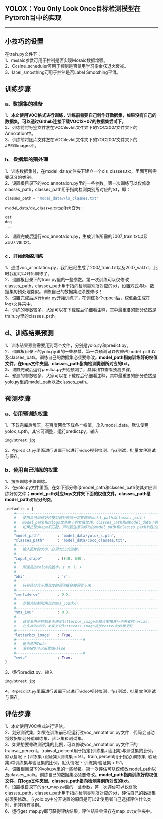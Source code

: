 ## YOLOX：You Only Look Once目标检测模型在Pytorch当中的实现
---

## 小技巧的设置
在train.py文件下：   
1、mosaic参数可用于控制是否实现Mosaic数据增强。   
2、Cosine_scheduler可用于控制是否使用学习率余弦退火衰减。   
3、label_smoothing可用于控制是否Label Smoothing平滑。



## 训练步骤
### a、数据集的准备
1、**本文使用VOC格式进行训练，训练前需要自己制作好数据集，如果没有自己的数据集，可以通过Github连接下载VOC12+07的数据集尝试下。**  
2、训练前将标签文件放在VOCdevkit文件夹下的VOC2007文件夹下的Annotation中。    
3、训练前将图片文件放在VOCdevkit文件夹下的VOC2007文件夹下的JPEGImages中。    
### b、数据集的预处理 
1、训练数据集时，在model_data文件夹下建立一个cls_classes.txt，里面写所需要区分的类别。   
2、设置根目录下的voc_annotation.py里的一些参数。第一次训练可以仅修改classes_path，classes_path用于指向检测类别所对应的txt，即：   
```python
classes_path = 'model_data/cls_classes.txt'
```
model_data/cls_classes.txt文件内容为：     
```python
cat
dog
...
```
3、设置完成后运行voc_annotation.py，生成训练所需的2007_train.txt以及2007_val.txt。 
### c、开始网络训练  
1、通过voc_annotation.py，我们已经生成了2007_train.txt以及2007_val.txt，此时我们可以开始训练了。     
2、设置根目录下的train.py里的一些参数。第一次训练可以仅修改classes_path，classes_path用于指向检测类别所对应的txt，设置方式与b、数据集的预处理类似。训练自己的数据集必须要修改！    
3、设置完成后运行train.py开始训练了，在训练多个epoch后，权值会生成在logs文件夹中。   
4、训练的参数较多，大家可以在下载库后仔细看注释，其中最重要的部分依然是train.py里的classes_path。     

## d、训练结果预测
1、训练结果预测需要用到两个文件，分别是yolo.py和predict.py。   
2、设置根目录下的yolo.py里的一些参数。第一次预测可以仅修改model_path以及classes_path。训练自己的数据集必须要修改。**model_path指向训练好的权值文件，在logs文件夹里。classes_path指向检测类别所对应的txt。**   
3、设置完成后运行predict.py开始预测了，具体细节查看预测步骤。    
4、预测的参数较多，大家可以在下载库后仔细看注释，其中最重要的部分依然是yolo.py里的model_path以及classes_path。     

## 预测步骤
### a、使用预训练权重
1、下载完库后解压，在百度网盘下载各个权值，放入model_data，默认使用yolox_s.pth，其它可调整，运行predict.py，输入  
```python
img/street.jpg
```  
2、在predict.py里面进行设置可以进行video视频检测、fps测试、批量文件测试与保存。  
### b、使用自己训练的权重
1、按照训练步骤训练。  
2、在yolo.py文件里面，在如下部分修改model_path和classes_path使其对应训练好的文件；**model_path对应logs文件夹下面的权值文件，classes_path是model_path对应分的类**。  
```python
_defaults = {
    #--------------------------------------------------------------------------#
    #   使用自己训练好的模型进行预测一定要修改model_path和classes_path！
    #   model_path指向logs文件夹下的权值文件，classes_path指向model_data下的txt
    #   如果出现shape不匹配，同时要注意训练时的model_path和classes_path参数的修改
    #--------------------------------------------------------------------------#
    "model_path"        : 'model_data/yolox_s.pth',
    "classes_path"      : 'model_data/coco_classes.txt',
    #---------------------------------------------------------------------#
    #   输入图片的大小，必须为32的倍数。
    #---------------------------------------------------------------------#
    "input_shape"       : [640, 640],
    #---------------------------------------------------------------------#
    #   所使用的YoloX的版本。s、m、l、x
    #---------------------------------------------------------------------#
    "phi"               : 's',
    #---------------------------------------------------------------------#
    #   只有得分大于置信度的预测框会被保留下来
    #---------------------------------------------------------------------#
    "confidence"        : 0.5,
    #---------------------------------------------------------------------#
    #   非极大抑制所用到的nms_iou大小
    #---------------------------------------------------------------------#
    "nms_iou"           : 0.3,
    #---------------------------------------------------------------------#
    #   该变量用于控制是否使用letterbox_image对输入图像进行不失真的resize，
    #   在多次测试后，发现关闭letterbox_image直接resize的效果更好
    #---------------------------------------------------------------------#
    "letterbox_image"   : True,
    #-------------------------------#
    #   是否使用Cuda
    #   没有GPU可以设置成False
    #-------------------------------#
    "cuda"              : True,
}

```
3、运行predict.py，输入   
```python
img/street.jpg
```
4、在predict.py里面进行设置可以进行video视频检测、fps测试、批量文件测试与保存。  

## 评估步骤 
1、本文使用VOC格式进行评估。     
2、划分测试集，如果在训练前已经运行过voc_annotation.py文件，代码会自动将数据集划分成训练集、验证集和测试集。  
3、如果想要修改测试集的比例，可以修改voc_annotation.py文件下的trainval_percent。trainval_percent用于指定(训练集+验证集)与测试集的比例，默认情况下 (训练集+验证集):测试集 = 9:1。train_percent用于指定(训练集+验证集)中训练集与验证集的比例，默认情况下 训练集:验证集 = 9:1。   
4、设置根目录下的yolo.py里的一些参数。第一次评估可以仅修改model_path以及classes_path。训练自己的数据集必须要修改。**model_path指向训练好的权值文件，在logs文件夹里。classes_path指向检测类别所对应的txt。**     
5、设置根目录下的get_map.py里的一些参数。第一次评估可以仅修改classes_path，classes_path用于指向检测类别所对应的txt，评估自己的数据集必须要修改。与yolo.py中分开设置的原因是可以让使用者自己选择评估什么类别，而非所有类别。   
6、运行get_map.py即可获得评估结果，评估结果会保存在map_out文件夹中。   

